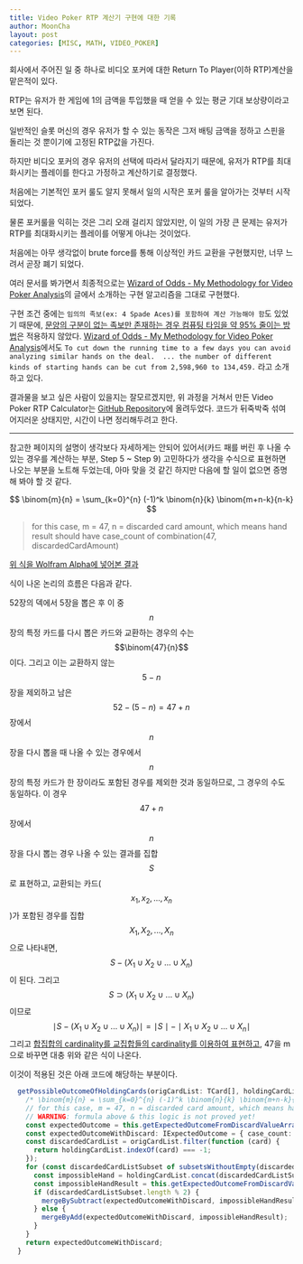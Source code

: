 ```yaml
---
title: Video Poker RTP 계산기 구현에 대한 기록
author: MoonCha
layout: post
categories: [MISC, MATH, VIDEO_POKER]
---
```


회사에서 주어진 일 중 하나로 비디오 포커에 대한 Return To Player(이하 RTP)계산을 맡은적이 있다.

RTP는 유저가 한 게임에 1의 금액을 투입했을 때 얻을 수 있는 평균 기대 보상량이라고 보면 된다.

일반적인 슬롯 머신의 경우 유저가 할 수 있는 동작은 그저 배팅 금액을 정하고 스핀을 돌리는 것 뿐이기에 고정된 RTP값을 가진다.

하지만 비디오 포커의 경우 유저의 선택에 따라서 달라지기 때문에, 유저가 RTP를 최대화시키는 플레이를 한다고 가정하고 계산하기로 결정했다.

처음에는 기본적인 포커 룰도 알지 못해서 일의 시작은 포커 룰을 알아가는 것부터 시작되었다.

물론 포커룰을 익히는 것은 그리 오래 걸리지 않았지만, 이 일의 가장 큰 문제는 유저가 RTP를 최대화시키는 플레이를 어떻게 아냐는 것이었다.

처음에는 아무 생각없이 brute force를 통해 이상적인 카드 교환을 구현했지만, 너무 느려서 곧장 폐기 되었다.

여러 문서를 봐가면서 최종적으로는 [Wizard of Odds - My Methodology for Video Poker Analysis](https://wizardofodds.com/games/video-poker/methodology/)의 글에서 소개하는 구현 알고리즘을 그대로 구현했다.

구현 조건 중에는 `임의의 족보(ex: 4 Spade Aces)를 포함하여 계산 가능해야 함`도 있었기 때문에, [문양의 구분이 없는 족보만 존재하는 경우 컴퓨팅 타임을 약 95% 줄이는 방법](https://arxiv.org/pdf/1602.04171.pdf)은 적용하지 않았다. [Wizard of Odds - My Methodology for Video Poker Analysis](https://wizardofodds.com/games/video-poker/methodology/)에서도 `To cut down the running time to a few days you can avoid analyzing similar hands on the deal.  ... the number of different kinds of starting hands can be cut from 2,598,960 to 134,459.` 라고 소개하고 있다.

결과물을 보고 싶은 사람이 있을지는 잘모르겠지만, 위 과정을 거쳐서 만든 Video Poker RTP Calculator는 [GitHub Repository](https://github.com/MoonCha/video-poker-calculator)에 올려두었다. 코드가 뒤죽박죽 섞여 어지러운 상태지만, 시간이 나면 정리해두려고 한다.

---

참고한 페이지의 설명이 생각보다 자세하게는 안되어 있어서(카드 패를 버린 후 나올 수 있는 경우를 계산하는 부분, Step 5 ~ Step 9) 고민하다가 생각을 수식으로 표현하면 나오는 부분을 노트해 두었는데, 아마 맞을 것 같긴 하지만 다음에 할 일이 없으면 증명해 봐야 할 것 같다.

$$ \binom{m}{n} = \sum_{k=0}^{n} (-1)^k \binom{n}{k} \binom{m+n-k}{n-k} $$

> for this case, m = 47, n = discarded card amount, which means hand result should have case_count of combination(47, discardedCardAmount)

[위 식을 Wolfram Alpha에 넣어본 결과](https://www.wolframalpha.com/input/?i=summation+of+(((-1)%5Ek)+*+(n+choose+k)+*+((m%2Bn-k)+choose+m))+from+k+%3D+0+to+n)

식이 나온 논리의 흐름은 다음과 같다.

52장의 덱에서 5장을 뽑은 후 이 중 $$n$$장의 특정 카드를 다시 뽑은 카드와 교환하는 경우의 수는 $$\binom{47}{n}$$이다. 그리고 이는 교환하지 않는 $$5-n$$장을 제외하고 남은 $$52-(5-n) = 47+n$$장에서 $$n$$장을 다시 뽑을 때 나올 수 있는 경우에서 $$n$$장의 특정 카드가 한 장이라도 포함된 경우를 제외한 것과 동일하므로, 그 경우의 수도 동일하다. 이 경우 $$47+n$$장에서 $$n$$장을 다시 뽑는 경우 나올 수 있는 결과를 집합 $$S$$로 표현하고, 교환되는 카드($$x_{1}, x_{2}, ..., x_{n}$$)가 포함된 경우를 집합 $$X_{1}, X_{2}, ..., X_{n}$$으로 나타내면, $$S - (X_{1} \cup X_{2} \cup ... \cup X_{n})$$이 된다. 그리고 $$S \supset (X_{1} \cup X_{2} \cup ... \cup X_{n})$$ 이므로 $$\mid S - (X_{1} \cup X_{2} \cup ... \cup X_{n})\mid = \mid S \mid -\mid X_{1} \cup X_{2} \cup ... \cup X_{n}\mid$$ 그리고 [합집합의 cardinality를 교집합들의 cardinality를 이용하여 표현하고](https://math.stackexchange.com/questions/2038147/equation-for-cardinality-of-the-union-of-n-sets), 47을 m으로 바꾸면 대충 위와 같은 식이 나온다.

이것이 적용된 것은 아래 코드에 해당하는 부분이다.

```typescript
  getPossibleOutcomeOfHoldingCards(origCardList: TCard[], holdingCardList: TCard[]): IExpectedOutcome {
    /* \binom{m}{n} = \sum_{k=0}^{n} (-1)^k \binom{n}{k} \binom{m+n-k}{n-k} */
    // for this case, m = 47, n = discarded card amount, which means hand result should have case_count of combination(47, discardedCardAmount)
    // WARNING: formula above & this logic is not proved yet!
    const expectedOutcome = this.getExpectedOutcomeFromDiscardValueArray(holdingCardList);
    const expectedOutcomeWithDiscard: IExpectedOutcome = { case_count: expectedOutcome.case_count, result: Object.assign({}, expectedOutcome.result) };
    const discardedCardList = origCardList.filter(function (card) {
      return holdingCardList.indexOf(card) === -1;
    });
    for (const discardedCardListSubset of subsetsWithoutEmpty(discardedCardList)) {
      const impossibleHand = holdingCardList.concat(discardedCardListSubset);
      const impossibleHandResult = this.getExpectedOutcomeFromDiscardValueArray(impossibleHand);
      if (discardedCardListSubset.length % 2) {
        mergeBySubtract(expectedOutcomeWithDiscard, impossibleHandResult);
      } else {
        mergeByAdd(expectedOutcomeWithDiscard, impossibleHandResult);
      }
    }
    return expectedOutcomeWithDiscard;
  }
```